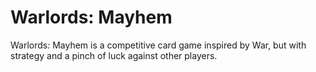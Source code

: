 # Warlords: Mayhem
Warlords: Mayhem is a competitive card game inspired by War, but with strategy and a pinch of luck against other players.

